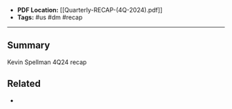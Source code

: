 
- **PDF Location:** [[Quarterly-RECAP-(4Q-2024).pdf]]
- **Tags:** #us #dm #recap 

---
## Summary

Kevin Spellman 4Q24 recap
## Related
- 



